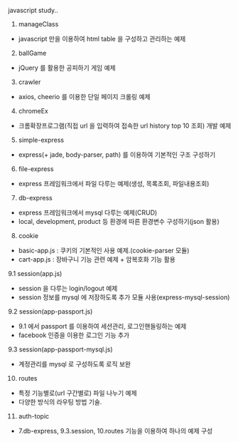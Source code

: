 javascript study..

1. manageClass
  - javascript  만을 이용하여 html table 을 구성하고 관리하는 예제
  
2. ballGame
  - jQuery 를 활용한 공피하기 게임 예제
  
3. crawler
  - axios, cheerio 를 이용한 단일 페이지 크롤링 예제

4. chromeEx
  - 크롬확장프로그램(직접 url 을 입력하여 접속한 url history top 10 조회) 개발 예제

5. simple-express
  - express(+ jade, body-parser, path) 를 이용하여 기본적인 구조 구성하기

6. file-express
  - express 프레임워크에서 파일 다루는 예제(생성, 목록조회, 파일내용조회)

7. db-express
  - express 프레임워크에서 mysql 다루는 예제(CRUD)
  - local, development, product 등 환경에 따른 환경변수 구성하기(json 활용)

8. cookie
  - basic-app.js : 쿠키의 기본적인 사용 예제.(cookie-parser 모듈)
  - cart-app.js : 장바구니 기능 관련 예제 + 암복호화 기능 활용


9.1 session(app.js)
  - session 을 다루는 login/logout 예제
  - session 정보를 mysql 에 저장하도록 추가 모듈 사용(express-mysql-session)

9.2 session(app-passport.js)
  - 9.1  에서 passport 를 이용하여 세션관리, 로그인핸들링하는 예제
  - facebook 인증을 이용한 로그인 기능 추가

9.3 session(app-passport-mysql.js)
  - 계정관리를 mysql 로 구성하도록 로직 보완
  
10. routes
  - 특정 기능별로(url 구간별로) 파일 나누기 예제
  - 다양한 방식의 라우팅 방법 기술.

11. auth-topic
  - 7.db-express, 9.3.session, 10.routes 기능을 이용하여 하나의 예제 구성